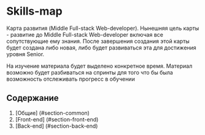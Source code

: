 # Skills-map
Карта развития (Middle Full-stack Web-developer). Нынешняя цель карты - развитие до Middle Full-stack Web-developer включая все сопутствующие ему знания. После завершения создания этой карты будет создана либо новая, либо будет развиваться эта для достижения уровня Senior.

На изучение материала будет выделено конкретное время. Материал возможно будет разбиваться на спринты для того что бы была возможность отслеживать прогресс в обучении

## Содержание
1. [Общие] (#section-common)
2. [Front-end] (#section-front-end)
3. [Back-end] (#section-back-end)

